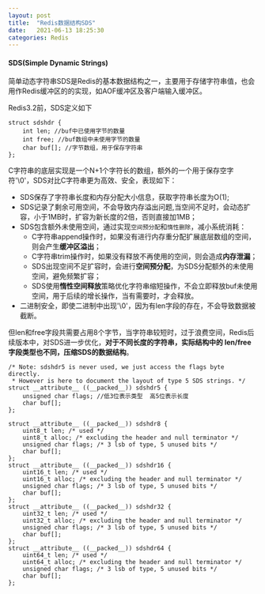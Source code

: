 ```yaml
---
layout: post
title:  "Redis数据结构SDS"
date:   2021-06-13 18:25:30
categories: Redis
---
```


#### SDS(Simple Dynamic Strings)

简单动态字符串SDS是Redis的基本数据结构之一，主要用于存储字符串值，也会用作Redis缓冲区的的实现，如AOF缓冲区及客户端输入缓冲区。

Redis3.2前，SDS定义如下

```
struct sdshdr {
    int len; //buf中已使用字节的数量
    int free; //buf数组中未使用字节的数量
    char buf[]; //字节数组，用于保存字符串
};
```
C字符串的底层实现是一个N+1个字符长的数组，额外的一个用于保存空字符'\0'，SDS对比C字符串更为高效、安全，表现如下：
* SDS保存了字符串长度和内存分配大小信息，获取字符串长度为O(1);
* SDS记录了剩余可用空间，不会导致内存溢出问题,当空间不足时，会动态扩容，小于1MB时，扩容为新长度的2倍，否则直接加1MB；
* SDS包含额外未使用空间，通过实现`空间预分配`和`惰性删除`，减小系统消耗：
    * C字符串append操作时，如果没有进行内存重分配扩展底层数组的空间，则会产生**缓冲区溢出**；
    * C字符串trim操作时，如果没有释放不再使用的空间，则会造成**内存泄漏**；
    * SDS出现空间不足扩容时，会进行**空间预分配**，为SDS分配额外的未使用空间，避免频繁扩容；
    * SDS使用**惰性空间释放**策略优化字符串缩短操作，不会立即释放buf未使用空间，用于后续的增长操作，当有需要时，才会释放。
* 二进制安全，即使二进制中出现'\0'，因为有len字段的存在，不会导致数据被截断。

但len和free字段共需要占用8个字节，当字符串较短时，过于浪费空间，Redis后续版本中，对SDS进一步优化，**对于不同长度的字符串，实际结构中的
len/free字段类型也不同，压缩SDS的数据结构**。

```
/* Note: sdshdr5 is never used, we just access the flags byte directly.
 * However is here to document the layout of type 5 SDS strings. */
struct __attribute__ ((__packed__)) sdshdr5 {
    unsigned char flags; //低3位表示类型  高5位表示长度
    char buf[];
};

struct __attribute__ ((__packed__)) sdshdr8 {
    uint8_t len; /* used */
    uint8_t alloc; /* excluding the header and null terminator */
    unsigned char flags; /* 3 lsb of type, 5 unused bits */
    char buf[];
};
struct __attribute__ ((__packed__)) sdshdr16 {
    uint16_t len; /* used */
    uint16_t alloc; /* excluding the header and null terminator */
    unsigned char flags; /* 3 lsb of type, 5 unused bits */
    char buf[];
};
struct __attribute__ ((__packed__)) sdshdr32 {
    uint32_t len; /* used */
    uint32_t alloc; /* excluding the header and null terminator */
    unsigned char flags; /* 3 lsb of type, 5 unused bits */
    char buf[];
};
struct __attribute__ ((__packed__)) sdshdr64 {
    uint64_t len; /* used */
    uint64_t alloc; /* excluding the header and null terminator */
    unsigned char flags; /* 3 lsb of type, 5 unused bits */
    char buf[];
};
```